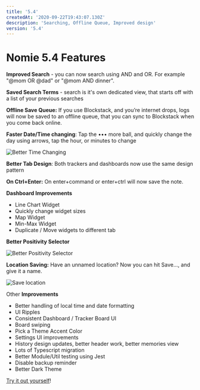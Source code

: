 ```yaml
---
title: '5.4'
createdAt: '2020-09-22T19:43:07.130Z'
description: 'Searching, Offline Queue, Improved design'
version: '5.4'
---
```


# Nomie 5.4 Features

**Improved Search** - you can now search using AND and OR. For example "@mom OR @dad" or "@mom AND dinner".

**Saved Search Terms** - search is it's own dedicated view, that starts off with a list of your previous searches

**Offline Save Queue:** If you use Blockstack, and you’re internet drops, logs will now be saved to an offline queue, that you can sync to Blockstack when you come back online.

**Faster Date/Time changing**: Tap the ••• more ball, and quickly change the day using arrows, tap the hour, or minutes to change

![](https://shareking.s3.amazonaws.com/Screen-Shot-2020-09-20-17-05-55.77-1600635979.png 'Better Time Changing')

**Better Tab Design**: Both trackers and dashboards now use the same design pattern

**On Ctrl+Enter:** On enter+command or enter+ctrl will now save the note.

**Dashboard Improvements**

- Line Chart Widget
- Quickly change widget sizes
- Map Widget
- Min-Max Widget
- Duplicate / Move widgets to different tab

**Better Positivity Selector**

![](https://shareking.s3.amazonaws.com/Screen-Shot-2020-09-20-17-04-57.79-1600635906.png 'Better Positivity Selector')

**Location Saving:** Have an unnamed location? Now you can hit Save..., and give it a name.

![](https://shareking.s3.amazonaws.com/Screen-Shot-2020-09-20-17-08-19.25-1600636106.png 'Save location')

Other **Improvements**

- Better handling of local time and date formatting
- UI Ripples
- Consistent Dashboard / Tracker Board UI
- Board swiping
- Pick a Theme Accent Color
- Settings UI improvements
- History design updates, better header work, better memories view
- Lots of Typescript migration
- Better Module/Util testing using Jest
- Disable backup reminder
- Better Dark Theme

[Try it out yourself](https://v5.nomie.app)!

